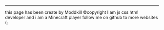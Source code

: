 ---------------------------------------------------------
this page has been create by Moddkill
             ©️copyright
I am js css html developer and i am a Minecraft player
    follow me on github to more websites (;

<!---
Moddkill77/Moddkill77 is a ✨ special ✨ repository because its `README.md` (this file) appears on your GitHub profile.
You can click the Preview link to take a look at your changes.
--->
